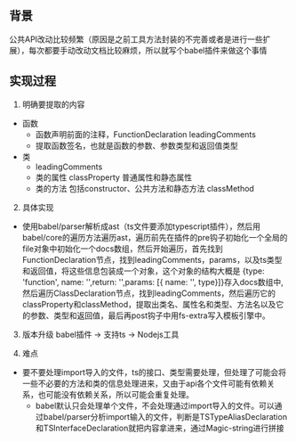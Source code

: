 ## 背景
公共API改动比较频繁（原因是之前工具方法封装的不完善或者是进行一些扩展），每次都要手动改动文档比较麻烦，所以就写个babel插件来做这个事情

## 实现过程
1. 明确要提取的内容
- 函数
  - 函数声明前面的注释，FunctionDeclaration leadingComments
  - 提取函数签名，也就是函数的参数、参数类型和返回值类型
- 类
  - leadingComments
  - 类的属性 classProperty 普通属性和静态属性
  - 类的方法 包括constructor、公共方法和静态方法 classMethod

2. 具体实现
- 使用babel/parser解析成ast（ts文件要添加typescript插件），然后用babel/core的遍历方法遍历ast，遍历前先在插件的pre钩子初始化一个全局的file对象中初始化一个docs数组，然后开始遍历，首先找到FunctionDeclaration节点，找到leadingComments，params，以及ts类型和返回值，将这些信息包装成一个对象，这个对象的结构大概是 {type: 'function', name: '',return: '',params: [{ name: '', type}]}存入docs数组中,然后遍历ClassDeclaration节点，找到leadingComments，然后遍历它的classProperty和classMethod，提取出类名、属性名和类型、方法名以及它的参数、类型和返回值，最后再post钩子中用fs-extra写入模板引擎中。

3. 版本升级
babel插件 -> 支持ts -> Nodejs工具

4. 难点
- 要不要处理import导入的文件，ts的接口、类型需要处理，但处理了可能会将一些不必要的方法和类的信息处理进来，又由于api各个文件可能有依赖关系，也可能没有依赖关系，所以可能会重复处理。
  - babel默认只会处理单个文件，不会处理通过import导入的文件。可以通过babel/parser分析import输入的文件，判断是TSTypeAliasDeclaration和TSInterfaceDeclaration就把内容拿进来，通过Magic-string进行拼接
